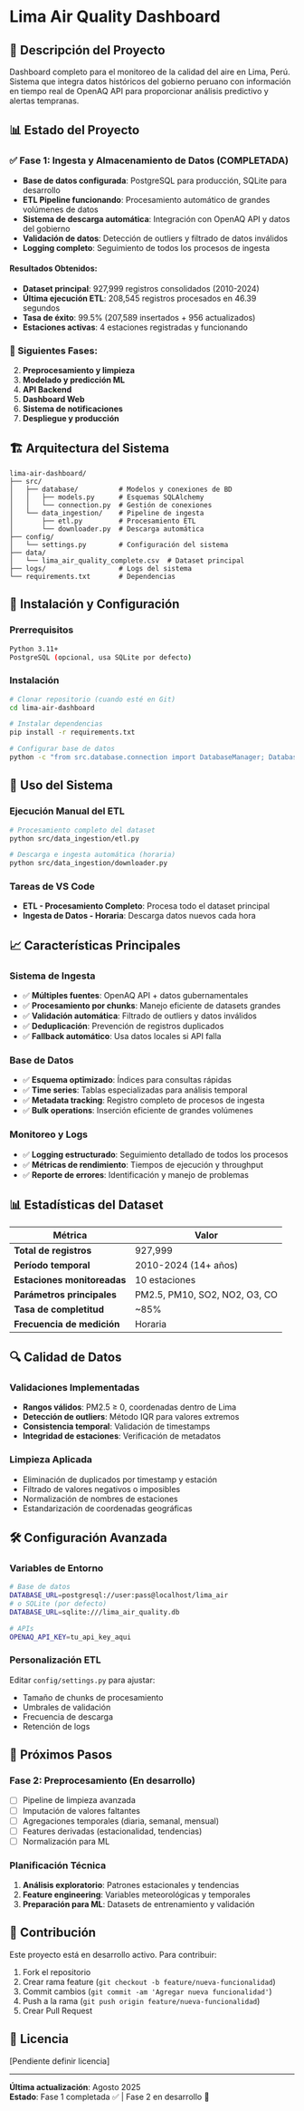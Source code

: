 # Lima Air Quality Dashboard

## 🎯 Descripción del Proyecto

Dashboard completo para el monitoreo de la calidad del aire en Lima, Perú. Sistema que integra datos históricos del gobierno peruano con información en tiempo real de OpenAQ API para proporcionar análisis predictivo y alertas tempranas.

## 📊 Estado del Proyecto

### ✅ Fase 1: Ingesta y Almacenamiento de Datos (COMPLETADA)
- **Base de datos configurada**: PostgreSQL para producción, SQLite para desarrollo
- **ETL Pipeline funcionando**: Procesamiento automático de grandes volúmenes de datos
- **Sistema de descarga automática**: Integración con OpenAQ API y datos del gobierno
- **Validación de datos**: Detección de outliers y filtrado de datos inválidos
- **Logging completo**: Seguimiento de todos los procesos de ingesta

#### Resultados Obtenidos:
- **Dataset principal**: 927,999 registros consolidados (2010-2024)
- **Última ejecución ETL**: 208,545 registros procesados en 46.39 segundos
- **Tasa de éxito**: 99.5% (207,589 insertados + 956 actualizados)
- **Estaciones activas**: 4 estaciones registradas y funcionando

### 🚀 Siguientes Fases:
2. **Preprocesamiento y limpieza**
3. **Modelado y predicción ML**
4. **API Backend**
5. **Dashboard Web**
6. **Sistema de notificaciones**
7. **Despliegue y producción**

## 🏗️ Arquitectura del Sistema

```
lima-air-dashboard/
├── src/
│   ├── database/          # Modelos y conexiones de BD
│   │   ├── models.py      # Esquemas SQLAlchemy
│   │   └── connection.py  # Gestión de conexiones
│   └── data_ingestion/    # Pipeline de ingesta
│       ├── etl.py         # Procesamiento ETL
│       └── downloader.py  # Descarga automática
├── config/
│   └── settings.py        # Configuración del sistema
├── data/
│   └── lima_air_quality_complete.csv  # Dataset principal
├── logs/                  # Logs del sistema
└── requirements.txt       # Dependencias
```

## 🔧 Instalación y Configuración

### Prerrequisitos
```bash
Python 3.11+
PostgreSQL (opcional, usa SQLite por defecto)
```

### Instalación
```bash
# Clonar repositorio (cuando esté en Git)
cd lima-air-dashboard

# Instalar dependencias
pip install -r requirements.txt

# Configurar base de datos
python -c "from src.database.connection import DatabaseManager; DatabaseManager().init_database()"
```

## 🚀 Uso del Sistema

### Ejecución Manual del ETL
```bash
# Procesamiento completo del dataset
python src/data_ingestion/etl.py

# Descarga e ingesta automática (horaria)
python src/data_ingestion/downloader.py
```

### Tareas de VS Code
- **ETL - Procesamiento Completo**: Procesa todo el dataset principal
- **Ingesta de Datos - Horaria**: Descarga datos nuevos cada hora

## 📈 Características Principales

### Sistema de Ingesta
- ✅ **Múltiples fuentes**: OpenAQ API + datos gubernamentales
- ✅ **Procesamiento por chunks**: Manejo eficiente de datasets grandes
- ✅ **Validación automática**: Filtrado de outliers y datos inválidos
- ✅ **Deduplicación**: Prevención de registros duplicados
- ✅ **Fallback automático**: Usa datos locales si API falla

### Base de Datos
- ✅ **Esquema optimizado**: Índices para consultas rápidas
- ✅ **Time series**: Tablas especializadas para análisis temporal
- ✅ **Metadata tracking**: Registro completo de procesos de ingesta
- ✅ **Bulk operations**: Inserción eficiente de grandes volúmenes

### Monitoreo y Logs
- ✅ **Logging estructurado**: Seguimiento detallado de todos los procesos
- ✅ **Métricas de rendimiento**: Tiempos de ejecución y throughput
- ✅ **Reporte de errores**: Identificación y manejo de problemas

## 📊 Estadísticas del Dataset

| Métrica | Valor |
|---------|--------|
| **Total de registros** | 927,999 |
| **Período temporal** | 2010-2024 (14+ años) |
| **Estaciones monitoreadas** | 10 estaciones |
| **Parámetros principales** | PM2.5, PM10, SO2, NO2, O3, CO |
| **Tasa de completitud** | ~85% |
| **Frecuencia de medición** | Horaria |

## 🔍 Calidad de Datos

### Validaciones Implementadas
- **Rangos válidos**: PM2.5 ≥ 0, coordenadas dentro de Lima
- **Detección de outliers**: Método IQR para valores extremos
- **Consistencia temporal**: Validación de timestamps
- **Integridad de estaciones**: Verificación de metadatos

### Limpieza Aplicada
- Eliminación de duplicados por timestamp y estación
- Filtrado de valores negativos o imposibles
- Normalización de nombres de estaciones
- Estandarización de coordenadas geográficas

## 🛠️ Configuración Avanzada

### Variables de Entorno
```bash
# Base de datos
DATABASE_URL=postgresql://user:pass@localhost/lima_air
# o SQLite (por defecto)
DATABASE_URL=sqlite:///lima_air_quality.db

# APIs
OPENAQ_API_KEY=tu_api_key_aqui
```

### Personalización ETL
Editar `config/settings.py` para ajustar:
- Tamaño de chunks de procesamiento
- Umbrales de validación
- Frecuencia de descarga
- Retención de logs

## 📝 Próximos Pasos

### Fase 2: Preprocesamiento (En desarrollo)
- [ ] Pipeline de limpieza avanzada
- [ ] Imputación de valores faltantes
- [ ] Agregaciones temporales (diaria, semanal, mensual)
- [ ] Features derivadas (estacionalidad, tendencias)
- [ ] Normalización para ML

### Planificación Técnica
1. **Análisis exploratorio**: Patrones estacionales y tendencias
2. **Feature engineering**: Variables meteorológicas y temporales
3. **Preparación para ML**: Datasets de entrenamiento y validación

## 🤝 Contribución

Este proyecto está en desarrollo activo. Para contribuir:
1. Fork el repositorio
2. Crear rama feature (`git checkout -b feature/nueva-funcionalidad`)
3. Commit cambios (`git commit -am 'Agregar nueva funcionalidad'`)
4. Push a la rama (`git push origin feature/nueva-funcionalidad`)
5. Crear Pull Request

## 📄 Licencia

[Pendiente definir licencia]

---

**Última actualización**: Agosto 2025  
**Estado**: Fase 1 completada ✅ | Fase 2 en desarrollo 🚧
